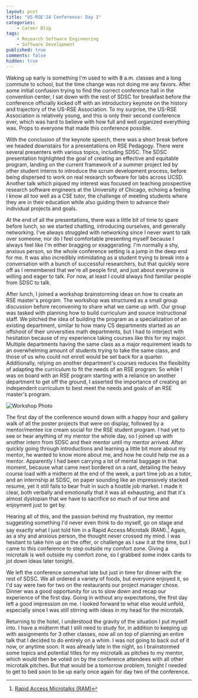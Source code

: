 ```yaml
---
layout: post
title: "US-RSE'24 Conference: Day 1"
categories:
    - Career Blog
tags:
    - Research Software Engineering
    - Software Development
published: true
comments: false
hidden: true
---
```


Waking up early is something I'm used to with 8 a.m. classes and a long commute to school, but the time change was not doing me any favors. After some initial confusion trying to find the correct conference hall in the convention center, I sat down with the rest of SDSC for breakfast before the conference officially kicked off with an introductory keynote on the history and trajectory of the US-RSE Association. To my surprise, the US-RSE Association is relatively young, and this is only their second conference ever, which was hard to believe with how full and well organized everything was. Props to everyone that made this conference possible. <!--more-->

With the conclusion of the keynote speech, there was a short break before we headed downstairs for a presentations on RSE Pedagogy. There were several presenters with various topics, including SDSC. The SDSC presentation highlighted the goal of creating an effective and equitable program, landing on the current framework of a summer project led by other student interns to introduce the scrum development process, before being dispersed to work on real research software for labs across UCSD. Another talk which piqued my interest was focused on teaching prospective research software engineers at the University of Chicago, echoing a feeling I know all too well as a CSE tutor, the challenge of meeting students where they are in their education while also guiding them to advance their individual projects and goals.

At the end of all the presentations, there was a little bit of time to spare before lunch, so we started chatting, introducing ourselves, and generally networking. I've always struggled with networking since I never want to talk over someone, nor do I feel comfortable presenting myself because I always feel like I'm either bragging or exaggerating. I'm normally a shy, anxious person, so the whole conference setting is a jump in the deep end for me. It was also incredibly intimidating as a student trying to break into a conversation with a bunch of successful researchers, but that quickly wore off as I remembered that we're all people first, and just about everyone is willing and eager to talk. For now, at least I could always find familiar people from SDSC to talk.

After lunch, I joined a workshop brainstorming ideas on how to create an RSE master's program. The workshop was structured as a small group discussion before reconvening to share what we came up with. Our group was tasked with planning how to build curriculum and source instructional staff. We pitched the idea of building the program as a specialization of an existing department, similar to how many CS departments started as an offshoot of their universities math departments, but I had to interject with hesitation because of my experience taking courses like this for my major. Multiple departments having the same class as a major requirement leads to an overwhelming amount of students trying to take the same class, and those of us who could not enroll would be set back for a quarter. Additionally, relying on another department's courses reduces the flexibility of adapting the curriculum to fit the needs of an RSE program. So while I was on board with an RSE program starting with a reliance on another department to get off the ground, I asserted the importance of creating an independent curriculum to best meet the needs and goals of an RSE master's program.

![Workshop Photo]({{site.baseurl}}/assets/images/RSE_241015.jpg)

The first day of the conference wound down with a happy hour and gallery walk of all the poster projects that were on display, followed by a mentor/mentee ice cream social for the RSE student program. I had yet to see or hear anything of my mentor the whole day, so I joined up with another intern from SDSC and their mentor until my mentor arrived. After quickly going through introductions and learning a little bit more about my mentor, he wanted to know more about me, and how he could help me as a mentor. Apparently I had been carrying a lot of mental baggage in that moment, because what came next bordered on a rant, detailing the heavy course load with a midterm at the end of the week, a part time job as a tutor, and an internship at SDSC, on paper sounding like an impressively stacked resume, yet it still fails to bear fruit in such a hostile job market. I made it clear, both verbally and emotionally that it was all exhausting, and that it's almost dystopian that we have to sacrifice so much of our time and enjoyment just to get by.

Hearing all of this, and the passion behind my frustration, my mentor suggesting something I'd never even think to do myself, go on stage and say exactly what I just told him in a Rapid Access Microtalk (RAM).[^1] Again, as a shy and anxious person, the thought never crossed my mind. I was hesitant to take him up on the offer, or challenge as I saw it at the time, but I came to this conference to step outside my comfort zone. Giving a microtalk is well outside my comfort zone, so I grabbed some index cards to jot down ideas later tonight.

We left the conference somewhat late but just in time for dinner with the rest of SDSC. We all ordered a variety of foods, but everyone enjoyed it, so I'd say were two for two on the restaurants our project manager chose. Dinner was a good opportunity for us to slow down and recap our experience of the first day. Going in without any expectations, the first day left a good impression on me. I looked forward to what else would unfold, especially since I was still stirring with ideas in my head for the microtalk.

Returning to the hotel, I understood the gravity of the situation I put myself into. I have a midterm that I still need to study for, in addition to keeping up with assignments for 3 other classes, now all on top of planning an entire talk that I decided to do entirely on a whim. I was not going to back out of it now, or anytime soon. It was already late in the night, so I brainstormed some topics and potential titles for my microtalk as pitches to my mentor, which would then be voted on by the conference attendees with all other microtalk pitches. But that would be a tomorrow problem, tonight I needed to get to bed soon to be up early once again for day two of the conference.

[^1]: [Rapid Access Microtalks (RAM)](https://us-rse.org/usrse24/program/ram/)
